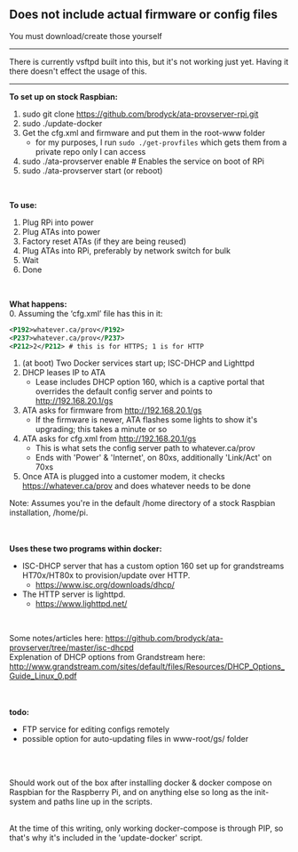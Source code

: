 ## Does not include actual firmware or config files
You must download/create those yourself

---

There is currently vsftpd built into this, but it's not working just yet. Having it there doesn't effect the usage of this.

---

**To set up on stock Raspbian:**
1. sudo git clone https://github.com/brodyck/ata-provserver-rpi.git
2. sudo ./update-docker 
3. Get the cfg.xml and firmware and put them in the root-www folder
    - for my purposes, I run `sudo ./get-provfiles` which gets them from a private repo only I can access
4. sudo ./ata-provserver enable # Enables the service on boot of RPi
5. sudo ./ata-provserver start (or reboot)  
<br/>

**To use:**
1. Plug RPi into power
2. Plug ATAs into power
3. Factory reset ATAs (if they are being reused)
4. Plug ATAs into RPi, preferably by network switch for bulk
5. Wait
6. Done 
<br/>

**What happens:**  
0. Assuming the ‘cfg.xml’ file has this in it:  
```xml
<P192>whatever.ca/prov</P192>
<P237>whatever.ca/prov</P237>
<P212>2</P212> # this is for HTTPS; 1 is for HTTP
```  
1. (at boot) Two Docker services start up; ISC-DHCP and Lighttpd
2. DHCP leases IP to ATA
    - Lease includes DHCP option 160, which is a captive portal that overrides the default config server and points to http://192.168.20.1/gs
4. ATA asks for firmware from http://192.168.20.1/gs
    - If the firmware is newer, ATA flashes some lights to show it's upgrading; this takes a minute or so
5. ATA asks for cfg.xml from http://192.168.20.1/gs
    - This is what sets the config server path to whatever.ca/prov
    - Ends with 'Power' & 'Internet', on 80xs, additionally 'Link/Act' on 70xs
6. Once ATA is plugged into a customer modem, it checks https://whatever.ca/prov and does whatever needs to be done

Note: Assumes you're in the default /home directory of a stock Raspbian installation, /home/pi.  
<br/>
<br/>

**Uses these two programs within docker:**
- ISC-DHCP server that has a custom option 160 set up for grandstreams HT70x/HT80x to provision/update over HTTP.
  - https://www.isc.org/downloads/dhcp/
- The HTTP server is lighttpd.
  - https://www.lighttpd.net/
<br/>

Some notes/articles here: https://github.com/brodyck/ata-provserver/tree/master/isc-dhcpd  
Explenation of DHCP options from Grandstream here: http://www.grandstream.com/sites/default/files/Resources/DHCP_Options_Guide_Linux_0.pdf  
<br/>
<br/>

**todo:**
- FTP service for editing configs remotely
- possible option for auto-updating files in www-root/gs/ folder  
<br/>
<br/>

Should work out of the box after installing docker & docker compose on Raspbian for the Raspberry Pi, and on anything else so long as the init-system and paths line up in the scripts.  
<br/>

At the time of this writing, only working docker-compose is through PIP, so that's why it's included in the 'update-docker' script.
<br/>


